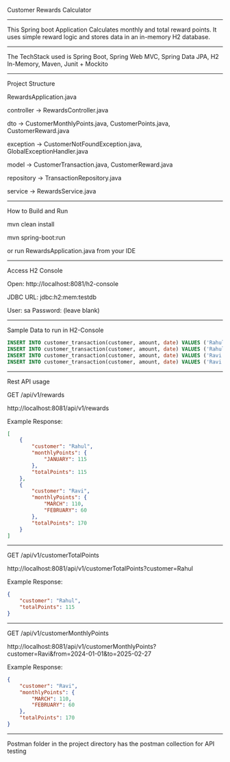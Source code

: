 Customer Rewards Calculator
********************

This Spring boot Application Calculates monthly and total reward points. It uses simple reward logic and stores data in an in-memory H2 database.


********************


The TechStack used is Spring Boot, Spring Web MVC, Spring Data JPA, H2 In-Memory, Maven, Junit + Mockito

**********************


Project Structure

RewardsApplication.java

controller -> RewardsController.java

dto -> CustomerMonthlyPoints.java, CustomerPoints.java, CustomerReward.java

exception -> CustomerNotFoundException.java, GlobalExceptionHandler.java

model -> CustomerTransaction.java, CustomerReward.java

repository -> TransactionRepository.java

service -> RewardsService.java


*************************

How to Build and Run

mvn clean install

mvn spring-boot:run

or run RewardsApplication.java from your IDE

**************************

Access H2 Console

Open: http://localhost:8081/h2-console

JDBC URL: jdbc:h2:mem:testdb

User: sa
Password: (leave blank)


******************************
Sample Data to run in H2-Console

```sql
INSERT INTO customer_transaction(customer, amount, date) VALUES ('Rahul', 120.0, '2024-01-15');
INSERT INTO customer_transaction(customer, amount, date) VALUES ('Rahul', 75.0, '2024-01-20');
INSERT INTO customer_transaction(customer, amount, date) VALUES ('Ravi', 105.0, '2024-02-14');
INSERT INTO customer_transaction(customer, amount, date) VALUES ('Ravi', 130.0, '2024-03-03');
```


*********************************

Rest API usage

GET /api/v1/rewards


http://localhost:8081/api/v1/rewards


Example Response:

```json
[
    {
        "customer": "Rahul",
        "monthlyPoints": {
            "JANUARY": 115
        },
        "totalPoints": 115
    },
    {
        "customer": "Ravi",
        "monthlyPoints": {
            "MARCH": 110,
            "FEBRUARY": 60
        },
        "totalPoints": 170
    }
]
```


**************************
GET /api/v1/customerTotalPoints

http://localhost:8081/api/v1/customerTotalPoints?customer=Rahul

Example Response:

```json
{
    "customer": "Rahul",
    "totalPoints": 115
}
```

********************************************
GET /api/v1/customerMonthlyPoints

http://localhost:8081/api/v1/customerMonthlyPoints?customer=Ravi&from=2024-01-01&to=2025-02-27

Example Response:

```json
{
    "customer": "Ravi",
    "monthlyPoints": {
        "MARCH": 110,
        "FEBRUARY": 60
    },
    "totalPoints": 170
}
```

*********************************************
Postman folder in the project directory has the postman collection for API testing







